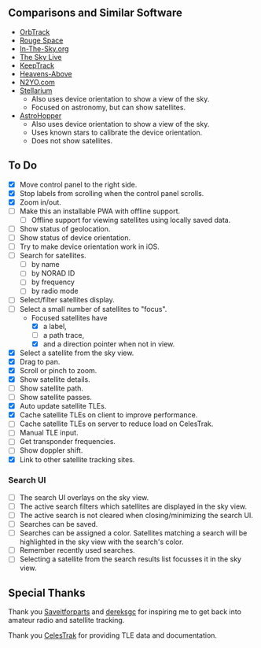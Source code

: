 ## Comparisons and Similar Software

- [OrbTrack](https://www.orbtrack.org/)
- [Rouge Space](https://sky.rogue.space/)
- [In-The-Sky.org](https://in-the-sky.org/skymap.php)
- [The Sky Live](https://theskylive.com/)
- [KeepTrack](https://www.keeptrack.space/)
- [Heavens-Above](https://www.heavens-above.com/)
- [N2YO.com](https://www.n2yo.com/)
- [Stellarium](http://stellarium.org/)
  - Also uses device orientation to show a view of the sky.
  - Focused on astronomy, but can show satellites.
- [AstroHopper](https://github.com/artyom-beilis/skyhopper)
  - Also uses device orientation to show a view of the sky.
  - Uses known stars to calibrate the device orientation.
  - Does not show satellites.

## To Do

- [x] Move control panel to the right side.
- [x] Stop labels from scrolling when the control panel scrolls.
- [x] Zoom in/out.
- [ ] Make this an installable PWA with offline support.
  - [ ] Offline support for viewing satellites using locally saved data.
- [ ] Show status of geolocation.
- [ ] Show status of device orientation.
- [ ] Try to make device orientation work in iOS.
- [ ] Search for satellites.
  - [ ] by name
  - [ ] by NORAD ID
  - [ ] by frequency
  - [ ] by radio mode
- [ ] Select/filter satellites display.
- [ ] Select a small number of satellites to "focus".
  - Focused satellites have
    - [x] a label,
    - [ ] a path trace,
    - [x] and a direction pointer when not in view.
- [x] Select a satellite from the sky view.
- [x] Drag to pan.
- [x] Scroll or pinch to zoom.
- [x] Show satellite details.
- [ ] Show satellite path.
- [ ] Show satellite passes.
- [x] Auto update satellite TLEs.
- [x] Cache satellite TLEs on client to improve performance.
- [ ] Cache satellite TLEs on server to reduce load on CelesTrak.
- [ ] Manual TLE input.
- [ ] Get transponder frequencies.
- [ ] Show doppler shift.
- [x] Link to other satellite tracking sites.

### Search UI

- [ ] The search UI overlays on the sky view.
- [ ] The active search filters which satellites are displayed in the sky view.
- [ ] The active search is not cleared when closing/minimizing the search UI.
- [ ] Searches can be saved.
- [ ] Searches can be assigned a color. Satellites matching a search will be highlighted in the sky view with the search's color.
- [ ] Remember recently used searches.
- [ ] Selecting a satellite from the search results list focusses it in the sky view.

## Special Thanks

Thank you [Saveitforparts](https://www.youtube.com/@saveitforparts) and [dereksgc](https://www.youtube.com/@dereksgc) for inspiring me to get back into amateur radio and satellite tracking.

Thank you [CelesTrak](https://www.celestrak.com/) for providing TLE data and documentation.

